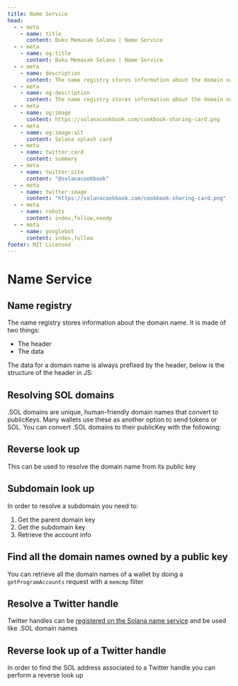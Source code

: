 ```yaml
---
title: Name Service
head:
  - - meta
    - name: title
      content: Buku Memasak Solana | Name Service
  - - meta
    - name: og:title
      content: Buku Memasak Solana | Name Service
  - - meta
    - name: description
      content: The name registry stores information about the domain name. Learn about Resolving SOL domains, Reverse/Subdomain look up, more about Name Service and references at The Buku Memasak Solana.
  - - meta
    - name: og:description
      content: The name registry stores information about the domain name. Learn about Resolving SOL domains, Reverse, Subdomain look up, more about Name Service and references at The Buku Memasak Solana.
  - - meta
    - name: og:image
      content: https://solanacookbook.com/cookbook-sharing-card.png
  - - meta
    - name: og:image:alt
      content: Solana splash card
  - - meta
    - name: twitter:card
      content: summary
  - - meta
    - name: twitter:site
      content: "@solanacookbook"
  - - meta
    - name: twitter:image
      content: "https://solanacookbook.com/cookbook-sharing-card.png"
  - - meta
    - name: robots
      content: index,follow,noodp
  - - meta
    - name: googlebot
      content: index,follow
footer: MIT Licensed
---
```


# Name Service

## Name registry

The name registry stores information about the domain name. It is made of two things:

- The header
- The data

The data for a domain name is always prefixed by the header, below is the structure of the header in JS:

<SolanaCodeGroup>
  <SolanaCodeGroupItem title="TS" active>

  <template v-slot:default>

@[code](@/code/name-service/schema/schema.en.ts)

  </template>

  <template v-slot:preview>

@[code](@/code/name-service/schema/schema.preview.en.ts)

  </template>

  </SolanaCodeGroupItem>

</SolanaCodeGroup>

## Resolving SOL domains

.SOL domains are unique, human-friendly domain names
that convert to publicKeys. Many wallets use these as
another option to send tokens or SOL. You can convert
.SOL domains to their publicKey with the following:

<SolanaCodeGroup>
  <SolanaCodeGroupItem title="TS" active>

  <template v-slot:default>

@[code](@/code/name-service/resolve-sol-domain/resolve-sol-domain.en.ts)

  </template>

  <template v-slot:preview>

@[code](@/code/name-service/resolve-sol-domain/resolve-sol-domain.preview.en.ts)

  </template>

  </SolanaCodeGroupItem>

</SolanaCodeGroup>

## Reverse look up

This can be used to resolve the domain name from its public key

<SolanaCodeGroup>
  <SolanaCodeGroupItem title="TS" active>

  <template v-slot:default>

@[code](@/code/name-service/reverse-look-up-domain/reverse-look-up-domain.en.ts)

  </template>

  <template v-slot:preview>

@[code](@/code/name-service/reverse-look-up-domain/reverse-look-up-domain.preview.en.ts)

  </template>

  </SolanaCodeGroupItem>

</SolanaCodeGroup>

## Subdomain look up

In order to resolve a subdomain you need to:

1. Get the parent domain key
2. Get the subdomain key
3. Retrieve the account info

<SolanaCodeGroup>
  <SolanaCodeGroupItem title="TS" active>

  <template v-slot:default>

@[code](@/code/name-service/resolve-sub-domain/resolve-sub-domain.en.ts)

  </template>

  <template v-slot:preview>

@[code](@/code/name-service/resolve-sub-domain/resolve-sub-domain.preview.en.ts)

  </template>

  </SolanaCodeGroupItem>

</SolanaCodeGroup>

## Find all the domain names owned by a public key

You can retrieve all the domain names of a wallet by doing a `getProgramAccounts` request with a `memcmp` filter

<SolanaCodeGroup>
  <SolanaCodeGroupItem title="TS" active>

  <template v-slot:default>

@[code](@/code/name-service/find-for-owner/find-for-owner.en.ts)

  </template>

  <template v-slot:preview>

@[code](@/code/name-service/find-for-owner/find-for-owner.preview.en.ts)

  </template>

  </SolanaCodeGroupItem>

</SolanaCodeGroup>

## Resolve a Twitter handle

Twitter handles can be [registered on the Solana name service](https://naming.bonfida.org/#/twitter-registration) and be used like .SOL domain names

<SolanaCodeGroup>
  <SolanaCodeGroupItem title="TS" active>

  <template v-slot:default>

@[code](@/code/name-service/resolve-twitter/resolve-twitter.en.ts)

  </template>

  <template v-slot:preview>

@[code](@/code/name-service/resolve-twitter/resolve-twitter.preview.en.ts)

  </template>

  </SolanaCodeGroupItem>

</SolanaCodeGroup>

## Reverse look up of a Twitter handle

In order to find the SOL address associated to a Twitter handle you can perform a reverse look up

<SolanaCodeGroup>
  <SolanaCodeGroupItem title="TS" active>

  <template v-slot:default>

@[code](@/code/name-service/reverse-look-up-twitter/reverse-look-up-twitter.en.ts)

  </template>

  <template v-slot:preview>

@[code](@/code/name-service/reverse-look-up-twitter/reverse-look-up-twitter.preview.en.ts)

  </template>

  </SolanaCodeGroupItem>
</SolanaCodeGroup>
